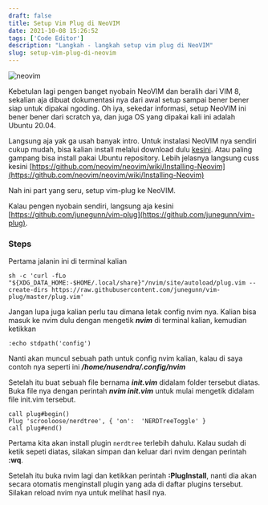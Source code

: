 ```yaml
---
draft: false
title: Setup Vim Plug di NeoVIM
date: 2021-10-08 15:26:52
tags: ['Code Editor']
description: "Langkah - langkah setup vim plug di NeoVIM"
slug: setup-vim-plug-di-neovim
---
```


![neovim](https://ichi.pro/assets/images/max/724/1*5UlKPl_PKAor556Smxkykw.png)

Kebetulan lagi pengen banget nyobain NeoVIM dan beralih dari VIM 8, sekalian aja dibuat dokumentasi nya dari awal setup sampai bener bener siap untuk dipakai ngoding. Oh iya, sekedar informasi, setup NeoVIM ini bener bener dari scratch ya, dan juga OS yang dipakai kali ini adalah Ubuntu 20.04.

Langsung aja yak ga usah banyak intro. Untuk instalasi NeoVIM nya sendiri cukup mudah, bisa kalian install melalui download dulu [kesini](https://github.com/neovim/neovim/releases). Atau paling gampang bisa install pakai Ubuntu repository. Lebih jelasnya langsung cuss kesini [https://github.com/neovim/neovim/wiki/Installing-Neovim](https://github.com/neovim/neovim/wiki/Installing-Neovim)

Nah ini part yang seru, setup vim-plug ke NeoVIM.

Kalau pengen nyobain sendiri, langsung aja kesini [https://github.com/junegunn/vim-plug](https://github.com/junegunn/vim-plug).

### Steps

Pertama jalanin ini di terminal kalian

```
sh -c 'curl -fLo "${XDG_DATA_HOME:-$HOME/.local/share}"/nvim/site/autoload/plug.vim --create-dirs https://raw.githubusercontent.com/junegunn/vim-plug/master/plug.vim'
```

Jangan lupa juga kalian perlu tau dimana letak config nvim nya. Kalian bisa masuk ke nvim dulu dengan mengetik ***nvim*** di terminal kalian, kemudian ketikkan

```
:echo stdpath('config')
```

Nanti akan muncul sebuah path untuk config nvim kalian, kalau di saya contoh nya seperti ini ***/home/nusendra/.config/nvim***

Setelah itu buat sebuah file bernama ***init.vim*** didalam folder tersebut diatas. Buka file nya dengan perintah ***nvim init.vim*** untuk mulai mengetik didalam file init.vim tersebut.

```
call plug#begin()
Plug 'scrooloose/nerdtree', { 'on':  'NERDTreeToggle' }
call plug#end()
```

Pertama kita akan install plugin `nerdtree` terlebih dahulu. Kalau sudah di ketik sepeti diatas, silakan simpan dan keluar dari nvim dengan perintah **:wq**.

Setelah itu buka nvim lagi dan ketikkan perintah **:PlugInstall**, nanti dia akan secara otomatis menginstall plugin yang ada di daftar plugins tersebut. Silakan reload nvim nya untuk melihat hasil nya.